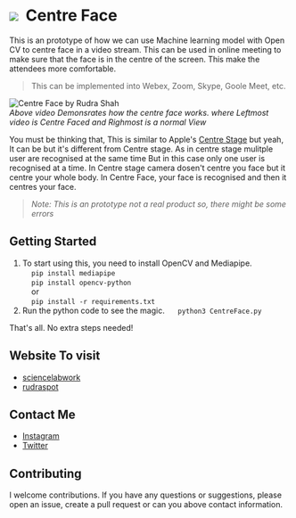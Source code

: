 # <img src="https://img.icons8.com/external-kmg-design-flat-kmg-design/32/000000/external-face-id-protection-and-security-kmg-design-flat-kmg-design.png"/> &nbsp;Centre Face 
This is an prototype of how we can use Machine learning model with Open CV to centre face in a video stream. This can be used in online meeting to make sure that the face is in the centre of the screen. This make the attendees more comfortable.
> This can be implemented into Webex, Zoom, Skype, Goole Meet, etc.


![Centre Face by Rudra Shah](demo.gif)
<br>
*Above video Demonsrates how the centre face works. where Leftmost video is Centre Faced and Righmost is a normal View*

You must be thinking that, This is similar to Apple's [Centre Stage](https://support.apple.com/en-in/HT212315) but yeah, It can be but it's different from Centre stage. As in centre stage mulitple user are recognised at the same time But in this case only one user is recognised at a time. In Centre stage camera dosen't centre you face but it centre your whole body. In Centre Face, your face is recognised and then it centres your face.
> *Note: This is an prototype not a real product so, there might be some errors*

## Getting Started

1. To start using this, you need to install OpenCV and Mediapipe.<br>
&nbsp;&nbsp;&nbsp;&nbsp;`pip install mediapipe`<br>
&nbsp;&nbsp;&nbsp;&nbsp;`pip install opencv-python`
<br>&nbsp;&nbsp;&nbsp;&nbsp;or<br>
&nbsp;&nbsp;&nbsp;&nbsp;`pip install -r requirements.txt`<br>
2. Run the python code to see the magic.
&nbsp;&nbsp;&nbsp;&nbsp; `python3 CentreFace.py`<br>

That's all. No extra steps needed!

## Website To visit

* [sciencelabwork](http://www.sciencelabwork.cf) <br>
* [rudraspot](http://rudraspot.me)

## Contact Me

* [Instagram](https://www.instagram.com/rudra_shah_) <br>
* [Twitter](https://www.twitter.com/labworkscience)

## Contributing

I welcome contributions. If you have any questions or suggestions, please open an issue, create a pull request or can you above contact information.
